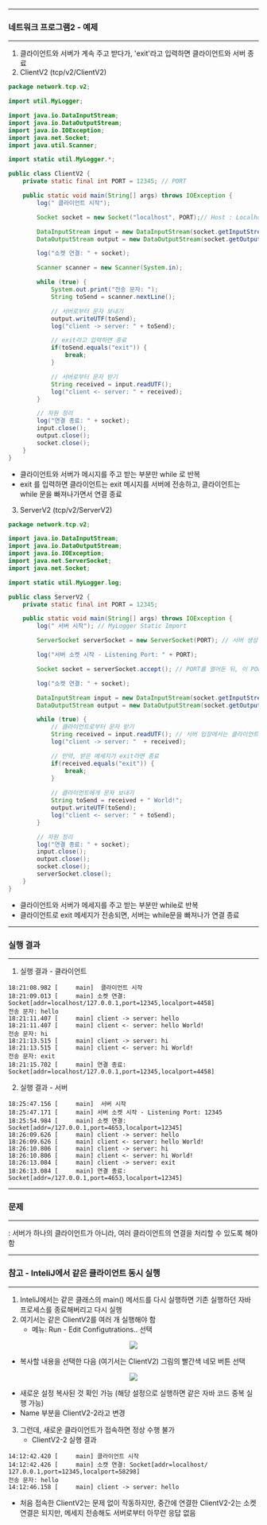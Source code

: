-----
### 네트워크 프로그램2 - 예제
-----
1. 클라이언트와 서버가 계속 주고 받다가, 'exit'라고 입력하면 클라이언트와 서버 종료
2. ClientV2 (tcp/v2/ClientV2)
```java
package network.tcp.v2;

import util.MyLogger;

import java.io.DataInputStream;
import java.io.DataOutputStream;
import java.io.IOException;
import java.net.Socket;
import java.util.Scanner;

import static util.MyLogger.*;

public class ClientV2 {
    private static final int PORT = 12345; // PORT

    public static void main(String[] args) throws IOException {
        log(" 클라이언트 시작");

        Socket socket = new Socket("localhost", PORT);// Host : Localhost > TCP/IP를 통해 localhost:port로 접속

        DataInputStream input = new DataInputStream(socket.getInputStream()); // Socket의 InputStream을 DataInputStream 보조스트림으로 사용
        DataOutputStream output = new DataOutputStream(socket.getOutputStream());// Socket의 OutputStream을 DataOutputStream 보조스트림으로 사용

        log("소켓 연결: " + socket);

        Scanner scanner = new Scanner(System.in);

        while (true) {
            System.out.print("전송 문자: ");
            String toSend = scanner.nextLine();

            // 서버로부터 문자 보내기
            output.writeUTF(toSend);
            log("client -> server: " + toSend);

            // exit라고 입력하면 종료
            if(toSend.equals("exit")) {
                break;
            }

            // 서버로부터 문자 받기
            String received = input.readUTF();
            log("client <- server: " + received);
        }

        // 자원 정리
        log("연결 종료: " + socket);
        input.close();
        output.close();
        socket.close();
    }
}
```
  - 클라이언트와 서버가 메시지를 주고 받는 부분만 while 로 반복
  - exit 를 입력하면 클라이언트는 exit 메시지를 서버에 전송하고, 클라이언트는 while 문을 빠져나가면서 연결 종료

3. ServerV2 (tcp/v2/ServerV2)
```java
package network.tcp.v2;

import java.io.DataInputStream;
import java.io.DataOutputStream;
import java.io.IOException;
import java.net.ServerSocket;
import java.net.Socket;

import static util.MyLogger.log;

public class ServerV2 {
    private static final int PORT = 12345;

    public static void main(String[] args) throws IOException {
        log(" 서버 시작"); // MyLogger Static Import

        ServerSocket serverSocket = new ServerSocket(PORT); // 서버 생성 (PORT 개방)

        log("서버 소켓 시작 - Listening Port: " + PORT);

        Socket socket = serverSocket.accept(); // PORT를 열어둔 뒤, 이 PORT에 클라이언트가 접속하게 되면, 이를 통해 Socket 생성하여 통신하는데, 그 때까지 기다림

        log("소켓 연결: " + socket);

        DataInputStream input = new DataInputStream(socket.getInputStream());
        DataOutputStream output = new DataOutputStream(socket.getOutputStream());

        while (true) {
            // 클라이언트로부터 문자 받기
            String received = input.readUTF(); // 서버 입장에서는 클라이언트의 요청 메세지를 받음
            log("client -> server: "  + received);

            // 만약, 받은 메세지가 exit라면 종료
            if(received.equals("exit")) {
                break;
            }
            
            // 클라이언트에게 문자 보내기
            String toSend = received + " World!";
            output.writeUTF(toSend);
            log("client <- server: " + toSend);
        }

        // 자원 정리
        log("연결 종료: " + socket);
        input.close();
        output.close();
        socket.close();
        serverSocket.close();
    }
}
```
  - 클라이언트와 서버가 메세지를 주고 받는 부분만 while로 반복
  - 클라이언트로 exit 메세지가 전송되면, 서버는 while문을 빠져나가 연결 종료

-----
### 실행 결과
-----
1. 실행 결과 - 클라이언트
```
18:21:08.982 [     main]  클라이언트 시작
18:21:09.013 [     main] 소켓 연결: Socket[addr=localhost/127.0.0.1,port=12345,localport=4458]
전송 문자: hello
18:21:11.407 [     main] client -> server: hello
18:21:11.407 [     main] client <- server: hello World!
전송 문자: hi
18:21:13.515 [     main] client -> server: hi
18:21:13.515 [     main] client <- server: hi World!
전송 문자: exit
18:21:15.702 [     main] 연결 종료: Socket[addr=localhost/127.0.0.1,port=12345,localport=4458]
```

2. 실행 결과 - 서버
```
18:25:47.156 [     main]  서버 시작
18:25:47.171 [     main] 서버 소켓 시작 - Listening Port: 12345
18:25:54.984 [     main] 소켓 연결: Socket[addr=/127.0.0.1,port=4653,localport=12345]
18:26:09.626 [     main] client -> server: hello
18:26:09.626 [     main] client <- server: hello World!
18:26:10.806 [     main] client -> server: hi
18:26:10.806 [     main] client <- server: hi World!
18:26:13.084 [     main] client -> server: exit
18:26:13.084 [     main] 연결 종료: Socket[addr=/127.0.0.1,port=4653,localport=12345]
```

-----
### 문제
-----
: 서버가 하나의 클라이언트가 아니라, 여러 클라이언트의 연결을 처리할 수 있도록 해야 함

-----
### 참고 - InteliJ에서 같은 클라이언트 동시 실행
-----
1. InteliJ에서는 같은 클래스의 main() 메서드를 다시 실행하면 기존 실행하던 자바 프로세스를 종료해버리고 다시 실행
2. 여기서는 같은 ClientV2를 여러 개 실행해야 함
   - 메뉴: Run - Edit Configutrations.. 선택
<div align="center">
<img src="https://github.com/user-attachments/assets/f5b99847-6c42-426c-831a-0a7046b3a7a7">
</div>

  - 복사할 내용을 선택한 다음 (여기서는 ClientV2) 그림의 빨간색 네모 버튼 선택
<div align="center">
<img src="https://github.com/user-attachments/assets/80b734ab-1199-4cd9-9403-5f660c748ae9">
</div>

  - 새로운 설정 복사된 것 확인 가능 (해당 설정으로 실행하면 같은 자바 코드 중복 실행 가능)
  - Name 부분을 ClientV2-2라고 변경

3. 그런데, 새로운 클라이언트가 접속하면 정상 수행 불가
   - ClientV2-2 실행 결과
```
14:12:42.420 [     main] 클라이언트 시작
14:12:42.426 [     main] 소캣 연결: Socket[addr=localhost/ 127.0.0.1,port=12345,localport=58298]
전송 문자: hello
14:12:46.158 [     main] client -> server: hello
```

  -  처음 접속한 ClientV2는 문제 없이 작동하지만, 중간에 연결한 ClientV2-2는 소켓 연결은 되지만, 메세지 전송해도 서버로부터 아무런 응답 없음
